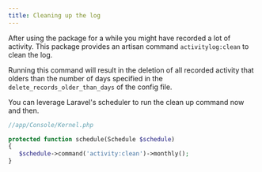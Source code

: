 ```yaml
---
title: Cleaning up the log
---
```


After using the package for a while you might have recorded a lot of activity. This package provides an artisan command `activitylog:clean` to clean the log.

Running this command will result in the deletion of all recorded activity that olders than the number of days specified in the `delete_records_older_than_days` of the config file.

You can leverage Laravel's scheduler to run the clean up command now and then.

```php
//app/Console/Kernel.php

protected function schedule(Schedule $schedule)
{
   $schedule->command('activity:clean')->monthly();
}
```